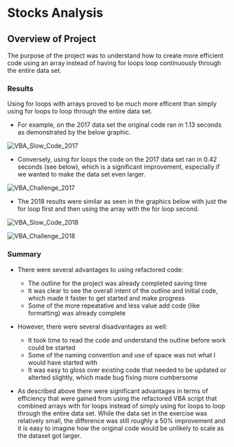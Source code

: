 # Stocks Analysis

## Overview of Project
The purpose of the project was to understand how to create more efficient code using an array instead of having for loops loop continuously through the entire data set.

### Results
Using for loops with arrays proved to be much more efficent than simply using for loops to loop through the entire data set. 

- For example, on the 2017 data set the original code ran in 1.13 seconds as demonstrated by the below graphic. 

![VBA_Slow_Code_2017](https://user-images.githubusercontent.com/93684808/149694517-5423dd04-8560-4efc-b913-4a39cc4805ba.png)

- Conversely, using for loops the code on the 2017 data set ran in 0.42 seconds (see below), which is a significant improvement, especially if we wanted to make the data set even larger.

![VBA_Challenge_2017](https://user-images.githubusercontent.com/93684808/149695098-b5600116-0c7b-4b54-ab2e-05f138883c5c.png)

- The 2018 results were similar as seen in the graphics below with just the for loop first and then using the array with the for loop second. 

![VBA_Slow_Code_2018](https://user-images.githubusercontent.com/93684808/149695445-108bf77b-48b0-4554-b983-9fc6918228a5.png)

![VBA_Challenge_2018](https://user-images.githubusercontent.com/93684808/149695529-385fef9e-414f-4e39-a044-5f6d507c7f3c.png)

### Summary
- There were several advantages to using refactored code:
     - The outline for the project was already completed saving time
     - It was clear to see the overall intent of the outline and initial code, which made it faster to get started and make progress
     - Some of the more repeatative and less value add code (like formatting) was already complete
- However, there were several disadvantages as well:
     - It took time to read the code and understand the outline before work could be started
     - Some of the naming convention and use of space was not what I would have started with
     - It was easy to gloss over existing code that needed to be updated or alterted slightly, which made bug fixing more cumbersome

- As described above there were significant advantages in terms of efficiency that were gained from using the refactored VBA script that combined arrays with for loops instead of simply using for loops to loop through the entire data set. While the data set in the exercise was relatively small, the difference was still roughly a 50% improvement and it is easy to imagine how the original code would be unlikely to scale as the dataset got larger. 
